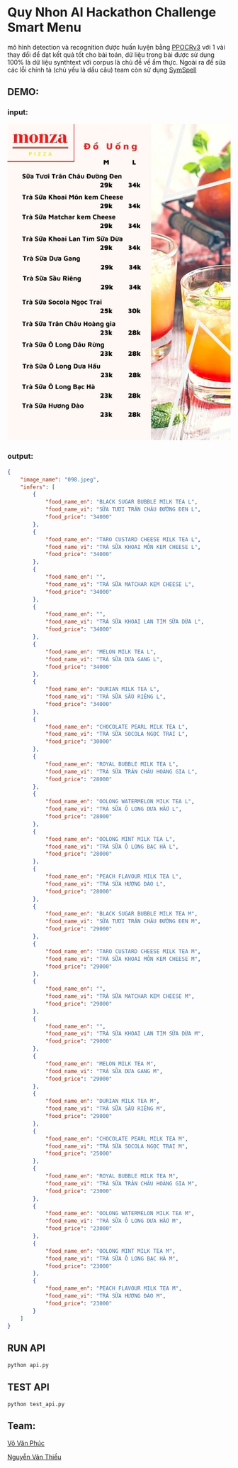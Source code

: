 # Quy Nhon AI Hackathon Challenge Smart Menu

mô hình detection và recognition được huấn luyện bằng [PPOCRv3](https://github.com/PaddlePaddle/PaddleOCR) với 1 vài thay đổi để đạt kết quả tốt cho bài toán, dữ liệu trong bài được sử dụng 100% là dữ liệu synthtext với corpus là chủ đề về ẩm thực. Ngoài ra để sửa các lỗi chính tả (chủ yếu là dấu câu) team còn sử dụng [SymSpell](https://github.com/wolfgarbe/SymSpell)

## DEMO:

### input:
<p align="center">
    <img src="images/098.jpeg">
</p>

### output:

```json
{
    "image_name": "098.jpeg",
    "infers": [
        {
            "food_name_en": "BLACK SUGAR BUBBLE MILK TEA L",
            "food_name_vi": "SỮA TƯƠI TRÂN CHÂU ĐƯỜNG ĐEN L",
            "food_price": "34000"
        },
        {
            "food_name_en": "TARO CUSTARD CHEESE MILK TEA L",
            "food_name_vi": "TRÀ SỮA KHOAI MÔN KEM CHEESE L",
            "food_price": "34000"
        },
        {
            "food_name_en": "",
            "food_name_vi": "TRÀ SỮA MATCHAR KEM CHEESE L",
            "food_price": "34000"
        },
        {
            "food_name_en": "",
            "food_name_vi": "TRÀ SỮA KHOAI LAN TÍM SỮA DỪA L",
            "food_price": "34000"
        },
        {
            "food_name_en": "MELON MILK TEA L",
            "food_name_vi": "TRÀ SỮA DƯA GANG L",
            "food_price": "34000"
        },
        {
            "food_name_en": "DURIAN MILK TEA L",
            "food_name_vi": "TRÀ SỮA SẦU RIÊNG L",
            "food_price": "34000"
        },
        {
            "food_name_en": "CHOCOLATE PEARL MILK TEA L",
            "food_name_vi": "TRÀ SỮA SOCOLA NGỌC TRAI L",
            "food_price": "30000"
        },
        {
            "food_name_en": "ROYAL BUBBLE MILK TEA L",
            "food_name_vi": "TRÀ SỮA TRÂN CHÂU HOÀNG GIA L",
            "food_price": "28000"
        },
        {
            "food_name_en": "OOLONG WATERMELON MILK TEA L",
            "food_name_vi": "TRÀ SỮA Ô LONG DƯA HẤU L",
            "food_price": "28000"
        },
        {
            "food_name_en": "OOLONG MINT MILK TEA L",
            "food_name_vi": "TRÀ SỮA Ô LONG BẠC HÀ L",
            "food_price": "28000"
        },
        {
            "food_name_en": "PEACH FLAVOUR MILK TEA L",
            "food_name_vi": "TRÀ SỮA HƯƠNG ĐÀO L",
            "food_price": "28000"
        },
        {
            "food_name_en": "BLACK SUGAR BUBBLE MILK TEA M",
            "food_name_vi": "SỮA TƯƠI TRÂN CHÂU ĐƯỜNG ĐEN M",
            "food_price": "29000"
        },
        {
            "food_name_en": "TARO CUSTARD CHEESE MILK TEA M",
            "food_name_vi": "TRÀ SỮA KHOAI MÔN KEM CHEESE M",
            "food_price": "29000"
        },
        {
            "food_name_en": "",
            "food_name_vi": "TRÀ SỮA MATCHAR KEM CHEESE M",
            "food_price": "29000"
        },
        {
            "food_name_en": "",
            "food_name_vi": "TRÀ SỮA KHOAI LAN TÍM SỮA DỪA M",
            "food_price": "29000"
        },
        {
            "food_name_en": "MELON MILK TEA M",
            "food_name_vi": "TRÀ SỮA DƯA GANG M",
            "food_price": "29000"
        },
        {
            "food_name_en": "DURIAN MILK TEA M",
            "food_name_vi": "TRÀ SỮA SẦU RIÊNG M",
            "food_price": "29000"
        },
        {
            "food_name_en": "CHOCOLATE PEARL MILK TEA M",
            "food_name_vi": "TRÀ SỮA SOCOLA NGỌC TRAI M",
            "food_price": "25000"
        },
        {
            "food_name_en": "ROYAL BUBBLE MILK TEA M",
            "food_name_vi": "TRÀ SỮA TRÂN CHÂU HOÀNG GIA M",
            "food_price": "23000"
        },
        {
            "food_name_en": "OOLONG WATERMELON MILK TEA M",
            "food_name_vi": "TRÀ SỮA Ô LONG DƯA HẤU M",
            "food_price": "23000"
        },
        {
            "food_name_en": "OOLONG MINT MILK TEA M",
            "food_name_vi": "TRÀ SỮA Ô LONG BẠC HÀ M",
            "food_price": "23000"
        },
        {
            "food_name_en": "PEACH FLAVOUR MILK TEA M",
            "food_name_vi": "TRÀ SỮA HƯƠNG ĐÀO M",
            "food_price": "23000"
        }
    ]
}
```
## RUN API
```
python api.py
```

## TEST API

```
python test_api.py
```

## Team:
   [Võ Văn Phúc](https://github.com/vovanphuc)

   [Nguyễn Văn Thiều](https://github.com/theluckygod)